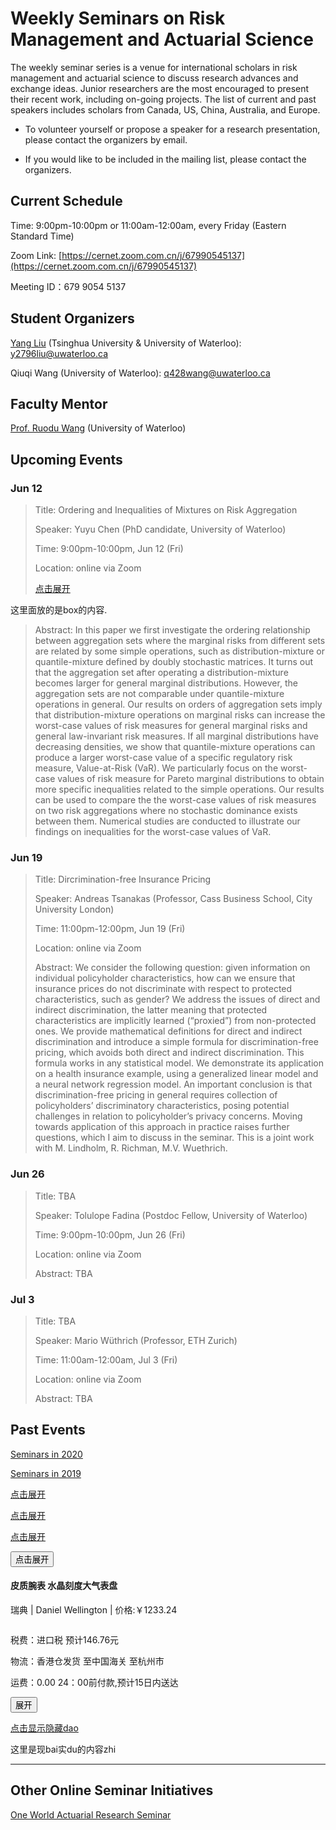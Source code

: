<script type="text/javascript">
//===========================点击展开关闭效果====================================
function openShutManager(oSourceObj,oTargetObj,shutAble,oOpenTip,oShutTip){
var sourceObj = typeof oSourceObj == "string" ? document.getElementById(oSourceObj) : oSourceObj;
var targetObj = typeof oTargetObj == "string" ? document.getElementById(oTargetObj) : oTargetObj;
var openTip = oOpenTip || "";
var shutTip = oShutTip || "";
if(targetObj.style.display!="none"){
   if(shutAble) return;
   targetObj.style.display="none";
   if(openTip  &&  shutTip){
    sourceObj.innerHTML = shutTip; 
   }
} else {
   targetObj.style.display="block";
   if(openTip  &&  shutTip){
    sourceObj.innerHTML = openTip; 
   }
}
}
</script>

# Weekly Seminars on Risk Management and Actuarial Science

The weekly seminar series is a venue for international scholars in risk management and actuarial science to discuss research advances and exchange ideas. Junior researchers are the most encouraged to present their recent work, including on-going projects. The list of current and past speakers includes scholars from Canada, US, China, Australia, and Europe. 

* To volunteer yourself or propose a speaker for a research presentation, please contact the organizers by email. 

* If you would like to be included in the mailing list, please contact the organizers.

## Current Schedule
Time: 9:00pm-10:00pm or 11:00am-12:00am, every Friday (Eastern Standard Time)

Zoom Link: [https://cernet.zoom.com.cn/j/67990545137](https://cernet.zoom.com.cn/j/67990545137)

Meeting ID：679 9054 5137


## Student Organizers
[Yang Liu](https://yang-liu16.github.io/) (Tsinghua University & University of Waterloo):
<a href="#"><i class="far fa-envelope fa-fw mr-2" data-fa-transform="grow-3"></i>y2796liu@uwaterloo.ca</a>

Qiuqi Wang (University of Waterloo):
<a href="#"><i class="far fa-envelope fa-fw mr-2" data-fa-transform="grow-3"></i>q428wang@uwaterloo.ca</a>


## Faculty Mentor
[Prof. Ruodu Wang](http://sas.uwaterloo.ca/~wang/) (University of Waterloo) 


## Upcoming Events

### Jun 12
> Title: Ordering and Inequalities of Mixtures on Risk Aggregation
> 
> Speaker: Yuyu Chen (PhD candidate, University of Waterloo)
> 
> Time: 9:00pm-10:00pm, Jun 12 (Fri) 
> 
> Location: online via Zoom
> 
> <p><a href="###" οnclick="openShutManager(this,'box3',false,'点击关闭','点击展开')">点击展开</a></p>
> <p id="box3" style="display:none">
   这里面放的是box的内容.
> </p>
>
> Abstract: In this paper we first investigate the ordering relationship between aggregation sets where the marginal risks from different sets are related by some simple operations, such as distribution-mixture or quantile-mixture defined by doubly stochastic matrices.  It turns out that the aggregation set after operating a distribution-mixture becomes larger for general marginal distributions. However, the aggregation sets are not comparable under quantile-mixture operations in general. Our results on orders of aggregation sets imply that distribution-mixture operations on marginal risks can increase the worst-case values of risk measures for general marginal risks and general law-invariant risk measures. If all marginal distributions have decreasing densities,  we show that quantile-mixture operations can produce a larger worst-case value of a specific regulatory risk measure, Value-at-Risk (VaR). We particularly focus on the worst-case values of risk measure for Pareto marginal distributions to obtain more specific inequalities related to the simple operations. Our results can be used to compare the the worst-case values of risk measures on two risk aggregations where no stochastic dominance exists between them.  Numerical studies are conducted to illustrate our findings on inequalities for the worst-case values of VaR. 

### Jun 19
> Title: Dircrimination-free Insurance Pricing
> 
> Speaker: Andreas Tsanakas (Professor, Cass Business School, City University London)
> 
> Time: 11:00pm-12:00pm, Jun 19 (Fri) 
> 
> Location: online via Zoom
>
> Abstract: We consider the following question: given information on individual policyholder characteristics, how can we ensure that insurance prices do not discriminate with respect to protected characteristics, such as gender? We address the issues of direct and indirect discrimination, the latter meaning that protected characteristics are implicitly learned (“proxied”) from non-protected ones. We provide mathematical definitions for direct and indirect discrimination and introduce a simple formula for discrimination-free pricing, which avoids both direct and indirect discrimination. This formula works in any statistical model. We demonstrate its application on a health insurance example, using a generalized linear model and a neural network regression model. An important conclusion is that discrimination-free pricing in general requires collection of policyholders’ discriminatory characteristics, posing potential challenges in relation to policyholder’s privacy concerns. Moving towards application of this approach in practice raises further questions, which I aim to discuss in the seminar. This is a joint work with M. Lindholm, R. Richman, M.V. Wuethrich.


### Jun 26
> Title: TBA
> 
> Speaker: Tolulope Fadina (Postdoc Fellow, University of Waterloo)
> 
> Time: 9:00pm-10:00pm, Jun 26 (Fri) 
> 
> Location: online via Zoom
>
> Abstract: TBA



### Jul 3
> Title: TBA
> 
> Speaker: Mario Wüthrich (Professor, ETH Zurich) 
> 
> Time: 11:00am-12:00am, Jul 3 (Fri) 
> 
> Location: online via Zoom
>
> Abstract: TBA


## Past Events

[Seminars in 2020](./2020.md)

[Seminars in 2019](./2019.html)


<p><a href="###" οnclick="openShutManager(this,'box')">点击展开</a></p>
<p id="box" style="display:none">
   这里面放的是box的内容.
</p>
<p><a href="###" οnclick="openShutManager(this,'box2',true)">点击展开</a></p>
<p id="box2" style="display:none">
   这里面放的是box的内容.
</p>
<p><a href="###" οnclick="openShutManager(this,'box3',false,'点击关闭','点击展开')">点击展开</a></p>
<p id="box3" style="display:none">
   这里面放的是box的内容.
</p>
<p><button οnclick="openShutManager(this,'box4',false,'点击关闭','点击展开')">点击展开</button></p>
<p id="box4" style="display:none">
   这里面放的是box的内容.
</p>

<div id="box">
    <div id="content">
        <h4>皮质腕表 水晶刻度大气表盘</h4>
        <p>瑞典 | Daniel Wellington | 价格:￥1233.24</p>
        <div id="spread">
            <img src="images/pic.jpg" alt="">
            <p>税费：进口税 预计146.76元</p>
            <p>物流：香港仓发货 至中国海关 至杭州市</p>
            <p>运费：0.00 24：00前付款,预计15日内送达</p>
        </div>
    </div>
    <button id="btn">展开</button>
</div>

<script src="jquery-3.2.1.min.js"></script>

<script>
    var btn = $('#btn')
    var spread = $('#spread')
    btn.click(function () {
        spread.slideToggle()
    })
</script>


<script>
function change(){
var obj=document.getElementById("DIVTEXT");
if(obj.style.display=="none"){
obj.style.display="block"
}else{
obj.style.display="none"
}
}
</script>
<a href="javascript:change();">点击显示隐藏dao</a> 
<div id="DIVTEXT">这里是现bai实du的内容zhi</div>

* * *
## Other Online Seminar Initiatives
[One World Actuarial Research Seminar](http://www.maths.usyd.edu.au/u/munir/owars/)

